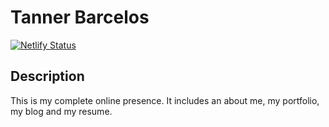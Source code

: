 # Tanner Barcelos

[![Netlify Status](https://api.netlify.com/api/v1/badges/4fde4a97-6439-49d0-8ee3-ca0498f4225f/deploy-status)](https://app.netlify.com/sites/barcelostanner/deploys)

## Description

This is my complete online presence. It includes an about me, my portfolio, my blog and my resume.
